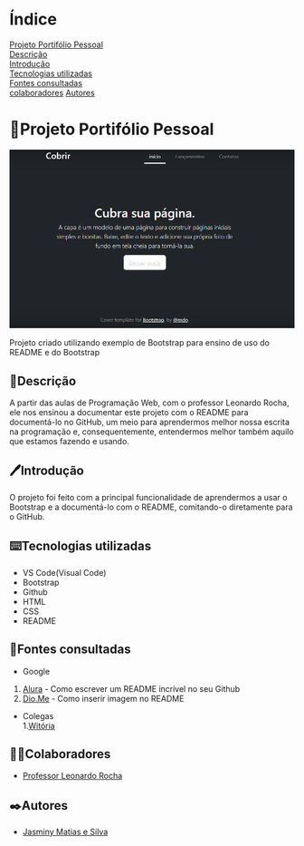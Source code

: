 # Índice

[Projeto Portifólio Pessoal](#portifolio_pessoal)  
[Descrição](#descri%C3%A7%C3%A3o)  
[Introdução](#introdu%C3%A7%C3%A3o)  
[Tecnologias utilizadas](#tecnologias-utilizadas)  
[Fontes consultadas](#fontes-consultadas)  
[colaboradores](#colaboradores) 
[Autores](#autores)  

 # 📌Projeto Portifólio Pessoal

![Capa do projeto](img/Capa.png)

Projeto criado utilizando exemplo de Bootstrap para ensino de uso do README e do Bootstrap

  ## 📝Descrição
A partir das aulas de Programação Web, com o professor Leonardo Rocha, ele nos ensinou a documentar este projeto com o README para documentá-lo no GitHub, um meio para aprendermos melhor nossa escrita na programação e, consequentemente, entendermos melhor também aquilo que estamos fazendo e usando. 

  ## 🖊️Introdução
O projeto foi feito com a principal funcionalidade de aprendermos a usar o Bootstrap e a documentá-lo com o README, comitando-o diretamente para o GitHub.

  ## ⌨️Tecnologias utilizadas  
 * VS Code(Visual Code) 
 * Bootstrap 
 * Github 
 * HTML 
 * CSS 
 * README 
  ## 📑Fontes consultadas
 * Google 
  1. [Alura](https://www.alura.com.br/artigos/escrever-bom-readme) - Como escrever um README incrível no seu Github
  2. [Dio.Me](https://www.dio.me/articles/personalize-o-readme-no-github)  - Como inserir imagem no README
 * Colegas   
  1.[Witória](https://github.com/Witoriabeatriz) 
 ## 🤝🏻Colaboradores
 * [Professor Leonardo Rocha](https://github.com/leonardossrocha) 
 ## ✒️Autores
 * [Jasminy Matias e Silva](https://github.com/jamybr) 
 
